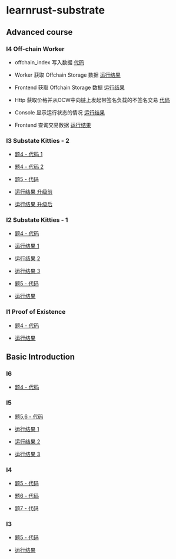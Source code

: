 # learnrust-substrate

## Advanced course

### l4 Off-chain Worker

- offchain_index 写入数据 [代码](la4/pallets/ocwx/src/lib.rs#L159)

- Worker 获取 Offchain Storage 数据 [运行结果](la4/assets/r1.png)

- Frontend 获取 Offchain Storage 数据 [运行结果](la4/assets/r2.png)

- Http 获取价格并从OCW中向链上发起带签名负载的不签名交易 [代码](la4/pallets/ocwx/src/lib.rs#L318)

- Console 显示运行状态的情况 [运行结果](la4/assets/r3.png)

- Frontend 查询交易数据 [运行结果](la4/assets/r4.png)

### l3 Substate Kitties - 2

- [题4 - 代码 1](la1/pallets/kittiesx/src/lib.rs#L238)

- [题4 - 代码 2](la1/pallets/kittiesx/src/tests.rs#L168)

- [题5 - 代码](la1/pallets/kittiesx/src/migrations/v2.rs)

- [运行结果 升级前](la1/assets/r6.png)

- [运行结果 升级后](la1/assets/r7.png)

### l2 Substate Kitties - 1

- [题4 - 代码](la1/pallets/kittiesx/src/lib.rs)

- [运行结果 1](la1/assets/r2.png)

- [运行结果 2](la1/assets/r3.png)

- [运行结果 3](la1/assets/r4.png)

- [题5 - 代码](la1/pallets/kittiesx/src/tests2.rs)

- [运行结果](la1/assets/r5.png)

### l1 Proof of Existence

- [题4 - 代码](la1/pallets/poex/src/lib.rs)

- [运行结果](la1/assets/r1.png)

## Basic Introduction

### l6

- [题4 - 代码](l6/main.ts)

### l5

- [题5,6 - 代码](l5/pallets/poe/src/lib.rs)

- [运行结果 1](l5/assets/r1.png)

- [运行结果 2](l5/assets/r2.png)

- [运行结果 3](l5/assets/r3.png)

### l4

- [题5 - 代码](l4/src/uutils/traffic_light.rs)

- [题6 - 代码](l4/src/uutils/tools.rs)

- [题7 - 代码](l4/src/uutils/graph.rs)

### l3

- [题5 - 代码](l3/src/main.rs)

- [运行结果](l3/assets/r1.png)